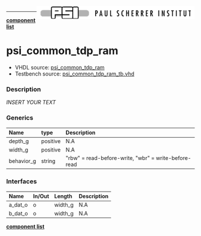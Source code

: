 <img align="right" src="../psi_logo.png">

***

[**component list**](../README.md)

# psi_common_tdp_ram
 - VHDL source: [psi_common_tdp_ram](../../psi_common/hdl/psi_common_tdp_ram.vhd)
 - Testbench source: [psi_common_tdp_ram_tb.vhd](../../testbench/psi_common_tdp_ram_tb/psi_common_tdp_ram_tb.vhd)

### Description
*INSERT YOUR TEXT*

### Generics
| Name       | type     | Description                                          |
|:-----------|:---------|:-----------------------------------------------------|
| depth_g    | positive | N.A                                                  |
| width_g    | positive | N.A                                                  |
| behavior_g | string   | "rbw" = read-before-write, "wbr" = write-before-read |

### Interfaces
| Name    | In/Out   | Length   | Description   |
|:--------|:---------|:---------|:--------------|
| a_dat_o | o        | width_g  | N.A           |
| b_dat_o | o        | width_g  | N.A           |


[**component list**](../README.md)
